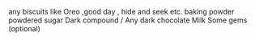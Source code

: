 any biscuits like Oreo ,good day , hide and seek etc.
baking powder
powdered sugar
Dark compound / Any dark chocolate
Milk
Some gems (optional)